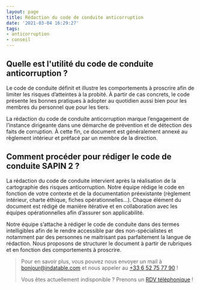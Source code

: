 ```yaml
---
layout: page
title: Rédaction du code de conduite anticorruption
date: '2021-03-04 16:29:27'
tags:
- anticorruption
- conseil
---
```


## Quelle est l'utilité du code de conduite anticorruption ?

Le code de conduite définit et illustre les comportements à proscrire afin de limiter les risques d’atteintes à la probité. À partir de cas concrets, le code présente les bonnes pratiques à adopter au quotidien aussi bien pour les membres du personnel que pour les tiers.

La rédaction du code de conduite anticorruption marque l’engagement de l’instance dirigeante dans une démarche de prévention et de détection des faits de corruption. À cette fin, ce document est généralement annexé au règlement intérieur et préfacé par un membre de la direction.

## Comment procéder pour rédiger le code de conduite SAPIN 2 ?

La rédaction du code de conduite intervient après la réalisation de la cartographie des risques anticorruption. Notre équipe rédige le code en fonction de votre contexte et de la documentation préexistante (règlement intérieur, charte éthique, fiches opérationnelles…). Chaque élément du document est rédigé de manière itérative et en collaboration avec les équipes opérationnelles afin d’assurer son applicabilité.

Notre équipe s’attache à rédiger le code de conduite dans des termes intelligibles afin de le rendre accessible par des non-spécialistes et notamment par des personnes ne maitrisant pas parfaitement la langue de rédaction. Nous proposons de structurer le document à partir de rubriques et en fonction des comportements à proscrire.

> Pour en savoir plus, vous pouvez nous envoyer un mail à [bonjour@indatable.com](mailto:bonjour@indatable.com) et nous appeler au [+33 6 52 75 77 90](tel:0033652757790) !  
>   
> Vous êtes actuellement indisponible ? Prenons un [RDV téléphonique](https://calendly.com/indatable/rdv) !

